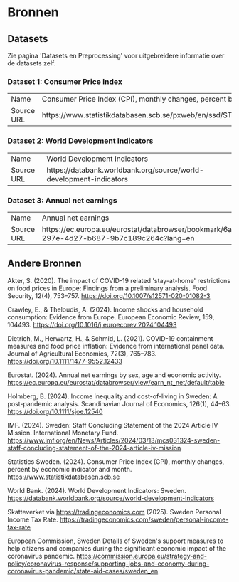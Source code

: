 # Bronnen

## Datasets

Zie pagina 'Datasets en Preprocessing' voor uitgebreidere informatie over de datasets zelf.

### Dataset 1: Consumer Price Index
<table>
<tr>
<td>
Name
</td>
<td>
Consumer Price Index (CPI), monthly changes, percent by economic indicator and month
</td>
</tr>
<tr>
<td>
Source URL
</td>
<td>
https://www.statistikdatabasen.scb.se/pxweb/en/ssd/START__PR__PR0101__PR0101S/SnabbStatPR0101/ 
</td>
</tr>
</table>

### Dataset 2: World Development Indicators

<table>
<tr>
<td>
Name
</td>
<td>
 World Development Indicators 
</td>
</tr>
<tr>
<td>
Source URL
</td>
<td>
 https://databank.worldbank.org/source/world-development-indicators 
</td>
</tr>
</table>

### Dataset 3: Annual net earnings

<table>
<tr>
<td>
Name
</td>
<td>
Annual net earnings
</td>
</tr>
<tr>
<td>
Source URL
</td>
<td>
https://ec.europa.eu/eurostat/databrowser/bookmark/6adafcb6-297e-4d27-b687-9b7c189c264c?lang=en 
</td>
</tr>
</table>

## Andere Bronnen

Akter, S. (2020). The impact of COVID-19 related 'stay-at-home' restrictions on food prices in Europe: Findings from a preliminary analysis. Food Security, 12(4), 753–757. https://doi.org/10.1007/s12571-020-01082-3

Crawley, E., & Theloudis, A. (2024). Income shocks and household consumption: Evidence from Europe. European Economic Review, 159, 104493. https://doi.org/10.1016/j.euroecorev.2024.104493

Dietrich, M., Herwartz, H., & Schmid, L. (2021). COVID-19 containment measures and food price inflation: Evidence from international panel data. Journal of Agricultural Economics, 72(3), 765–783. https://doi.org/10.1111/1477-9552.12433

Eurostat. (2024). Annual net earnings by sex, age and economic activity. https://ec.europa.eu/eurostat/databrowser/view/earn_nt_net/default/table

Holmberg, B. (2024). Income inequality and cost-of-living in Sweden: A post-pandemic analysis. Scandinavian Journal of Economics, 126(1), 44–63. https://doi.org/10.1111/sjoe.12540

IMF. (2024). Sweden: Staff Concluding Statement of the 2024 Article IV Mission. International Monetary Fund. https://www.imf.org/en/News/Articles/2024/03/13/mcs031324-sweden-staff-concluding-statement-of-the-2024-article-iv-mission

Statistics Sweden. (2024). Consumer Price Index (CPI), monthly changes, percent by economic indicator and month. https://www.statistikdatabasen.scb.se

World Bank. (2024). World Development Indicators: Sweden. https://databank.worldbank.org/source/world-development-indicators

Skatteverket via https://tradingeconomics.com (2025). Sweden Personal Income Tax Rate. https://tradingeconomics.com/sweden/personal-income-tax-rate

European Commission, Sweden Details of Sweden's support measures to help citizens and companies during the significant economic impact of the coronavirus pandemic. https://commission.europa.eu/strategy-and-policy/coronavirus-response/supporting-jobs-and-economy-during-coronavirus-pandemic/state-aid-cases/sweden_en
